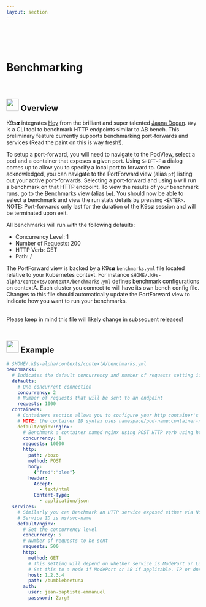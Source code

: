 ```yaml
---
layout: section
---
```


<i class="icon fas fa-tachometer-alt fa-7x"></i>

<br/>
<br/>
<br/>

# Benchmarking

<br/>

## <img src="/assets/sections/overview.png" width="auto" height="32"/> Overview

K9s𝞪 integrates [Hey](https://github.com/rakyll/hey) from the brilliant and super talented [Jaana Dogan](https://github.com/rakyll). `Hey` is a CLI tool to benchmark HTTP endpoints similar to AB bench. This preliminary feature currently supports benchmarking port-forwards and services (Read the paint on this is way fresh!).

To setup a port-forward, you will need to navigate to the PodView, select a pod and a container that exposes a given port. Using `SHIFT-F` a dialog comes up to allow you to specify a local port to forward to. Once acknowledged, you can navigate to the PortForward view (alias `pf`) listing out your active port-forwards. Selecting a port-forward and using `b` will run a benchmark on that HTTP endpoint. To view the results of your benchmark runs, go to the Benchmarks view (alias `be`). You should now be able to select a benchmark and view the run stats details by pressing `<ENTER>`. NOTE: Port-forwards only last for the duration of the K9s𝞪 session and will be terminated upon exit.

All benchmarks will run with the following defaults:

* Concurrency Level: 1
* Number of Requests: 200
* HTTP Verb: GET
* Path: /

The PortForward view is backed by a K9s𝞪 `benchmarks.yml` file located relative to your Kubernetes context.
For instance `$HOME/.k9s-alpha/contexts/contextA/benchmarks.yml` defines benchmark configurations on contextA.
Each cluster you connect to will have its own bench config file. Changes to this file should automatically update the PortForward view to indicate how you want to run your benchmarks.

<br/>
<div class="note">
  <i class="fas fa-skull"></i> Please keep in mind this file will likely change in subsequent releases!
</div>

<br/>

## <img src="/assets/sections/examples.png" width="auto" height="32"/> Example

```yaml
# $HOME/.k9s-alpha/contexts/contextA/benchmarks.yml
benchmarks:
  # Indicates the default concurrency and number of requests setting if a container or service rule does not match.
  defaults:
    # One concurrent connection
    concurrency: 2
    # Number of requests that will be sent to an endpoint
    requests: 1000
  containers:
    # Containers section allows you to configure your http container's endpoints and benchmarking settings.
    # NOTE: the container ID syntax uses namespace/pod-name:container-name
    default/nginx:nginx:
      # Benchmark a container named nginx using POST HTTP verb using http://localhost:port/bozo URL and headers.
      concurrency: 1
      requests: 10000
      http:
        path: /bozo
        method: POST
        body:
          {"fred":"blee"}
        header:
          Accept:
            - text/html
          Content-Type:
            - application/json
  services:
    # Similarly you can Benchmark an HTTP service exposed either via NodePort, LoadBalancer types.
    # Service ID is ns/svc-name
    default/nginx:
      # Set the concurrency level
      concurrency: 5
      # Number of requests to be sent
      requests: 500
      http:
        method: GET
        # This setting will depend on whether service is ModePort or LoadBalancer. NodePort may require vendor port tunneling setting.
        # Set this to a node if ModePort or LB if applicable. IP or dns name.
        host: 1.2.3.4
        path: /bumblebeetuna
      auth:
        user: jean-baptiste-emmanuel
        password: Zorg!
```
